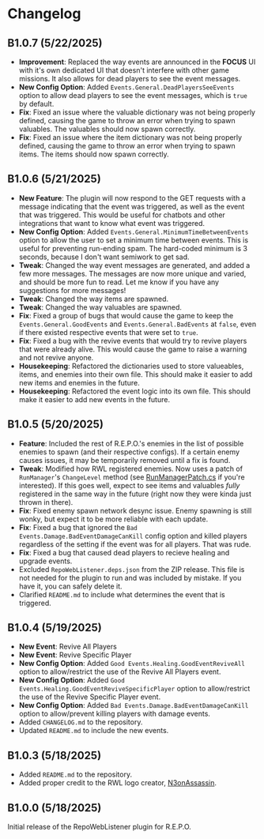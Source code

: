 # Changelog

## B1.0.7 (5/22/2025)
- **Improvement**: Replaced the way events are announced in the **FOCUS** UI with it's own dedicated UI that doesn't interfere with other game missions. It also allows for dead players to see the event messages.
- **New Config Option**: Added `Events.General.DeadPlayersSeeEvents` option to allow dead players to see the event messages, which is `true` by default.
- **Fix**: Fixed an issue where the valuable dictionary was not being properly defined, causing the game to throw an error when trying to spawn valuables. The valuables should now spawn correctly.
- **Fix**: Fixed an issue where the item dictionary was not being properly defined, causing the game to throw an error when trying to spawn items. The items should now spawn correctly.

## B1.0.6 (5/21/2025)
- **New Feature**: The plugin will now respond to the GET requests with a message indicating that the event was triggered, as well as the event that was triggered. This would be useful for chatbots and other integrations that want to know what event was triggered.
- **New Config Option**: Added `Events.General.MinimumTimeBetweenEvents` option to allow the user to set a minimum time between events. This is useful for preventing run-ending spam. The hard-coded minimum is 3 seconds, because I don't want semiwork to get sad.
- **Tweak**: Changed the way event messages are generated, and added a few more messages. The messages are now more unique and varied, and should be more fun to read. Let me know if you have any suggestions for more messages!
- **Tweak**: Changed the way items are spawned.
- **Tweak**: Changed the way valuables are spawned.
- **Fix**: Fixed a group of bugs that would cause the game to keep the ``Events.General.GoodEvents`` and ``Events.General.BadEvents`` at ``false``, even if there existed respective events that were set to ``true``. 
- **Fix**: Fixed a bug with the revive events that would try to revive players that were already alive. This would cause the game to raise a warning and not revive anyone.
- **Housekeeping**: Refactored the dictionaries used to store valueables, items, and enemies into their own file. This should make it easier to add new items and enemies in the future.
- **Housekeeping**: Refactored the event logic into its own file. This should make it easier to add new events in the future.

## B1.0.5 (5/20/2025)

- **Feature**: Included the rest of R.E.P.O.'s enemies in the list of possible enemies to spawn (and their respective configs). If a certain enemy causes issues, it may be temporarily removed until a fix is found.
- **Tweak**: Modified how RWL registered enemies. Now uses a patch of ``RunManager``'s ``ChangeLevel`` method (see [RunManagerPatch.cs](https://github.com/PencilFoxStudios/REPOWebListener/blob/main/RunManagerPatch.cs) if you're interested). If this goes well, expect to see items and valuables *fully* registered in the same way in the future (right now they were kinda just thrown in there).
- **Fix**: Fixed enemy spawn network desync issue. Enemy spawning is still wonky, but expect it to be more reliable with each update.
- **Fix**: Fixed a bug that ignored the ``Bad Events.Damage.BadEventDamageCanKill`` config option and killed players regardless of the setting if the event was for all players. That was rude.
- **Fix**: Fixed a bug that caused dead players to recieve healing and upgrade events.
- Excluded ``RepoWebListener.deps.json`` from the ZIP release. This file is not needed for the plugin to run and was included by mistake. If you have it, you can safely delete it.
- Clarified ``README.md`` to include what determines the event that is triggered.

## B1.0.4 (5/19/2025)

- **New Event**: Revive All Players
- **New Event**: Revive Specific Player
- **New Config Option**: Added `Good Events.Healing.GoodEventReviveAll` option to allow/restrict the use of the Revive All Players event.
- **New Config Option**: Added `Good Events.Healing.GoodEventReviveSpecificPlayer` option to allow/restrict the use of the Revive Specific Player event.
- **New Config Option**: Added `Bad Events.Damage.BadEventDamageCanKill` option to allow/prevent killing players with damage events.
- Added ``CHANGELOG.md`` to the repository.
- Updated ``README.md`` to include the new events.

## B1.0.3 (5/18/2025)

- Added ``README.md`` to the repository.
- Added proper credit to the RWL logo creator, [N3onAssassin](https://bsky.app/profile/n3onassassin.bsky.social).

## B1.0.0 (5/18/2025)

Initial release of the RepoWebListener plugin for R.E.P.O.